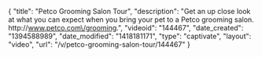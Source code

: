 {
    "title": "Petco Grooming Salon Tour",
    "description": "Get an up close look at what you can expect when you bring your pet to a Petco grooming salon. http:\/\/www.petco.com\/grooming.",
    "videoid": "144467",
    "date_created": "1394588989",
    "date_modified": "1418181171",
    "type": "captivate",
    "layout": "video",
    "url": "\/v\/petco-grooming-salon-tour\/144467"
}